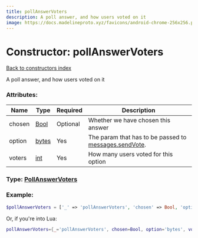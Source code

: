 ```yaml
---
title: pollAnswerVoters
description: A poll answer, and how users voted on it
image: https://docs.madelineproto.xyz/favicons/android-chrome-256x256.png
---
```

# Constructor: pollAnswerVoters  
[Back to constructors index](index.md)



A poll answer, and how users voted on it

### Attributes:

| Name     |    Type       | Required | Description |
|----------|---------------|----------|-------------|
|chosen|[Bool](../types/Bool.md) | Optional|Whether we have chosen this answer|
|option|[bytes](../types/bytes.md) | Yes|The param that has to be passed to [messages.sendVote](../methods/messages.sendVote.md).|
|voters|[int](../types/int.md) | Yes|How many users voted for this option|



### Type: [PollAnswerVoters](../types/PollAnswerVoters.md)


### Example:

```php
$pollAnswerVoters = ['_' => 'pollAnswerVoters', 'chosen' => Bool, 'option' => 'bytes', 'voters' => int];
```  


Or, if you're into Lua:

```lua
pollAnswerVoters={_='pollAnswerVoters', chosen=Bool, option='bytes', voters=int}

```



